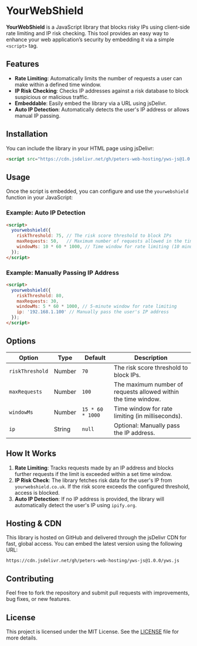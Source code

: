 # YourWebShield

**YourWebShield** is a JavaScript library that blocks risky IPs using client-side rate limiting and IP risk checking. This tool provides an easy way to enhance your web application’s security by embedding it via a simple `<script>` tag.

## Features

- **Rate Limiting**: Automatically limits the number of requests a user can make within a defined time window.
- **IP Risk Checking**: Checks IP addresses against a risk database to block suspicious or malicious traffic.
- **Embeddable**: Easily embed the library via a URL using jsDelivr.
- **Auto IP Detection**: Automatically detects the user's IP address or allows manual IP passing.

## Installation

You can include the library in your HTML page using jsDelivr:

```html
<script src="https://cdn.jsdelivr.net/gh/peters-web-hosting/yws-js@1.0.0/yws.js"></script>
```

## Usage

Once the script is embedded, you can configure and use the `yourwebshield` function in your JavaScript:

### Example: Auto IP Detection
```html
<script>
  yourwebshield({
    riskThreshold: 75, // The risk score threshold to block IPs
    maxRequests: 50,   // Maximum number of requests allowed in the time window
    windowMs: 10 * 60 * 1000, // Time window for rate limiting (10 minutes)
  });
</script>
```

### Example: Manually Passing IP Address
```html
<script>
  yourwebshield({
    riskThreshold: 80,
    maxRequests: 30,
    windowMs: 5 * 60 * 1000, // 5-minute window for rate limiting
    ip: '192.168.1.100' // Manually pass the user's IP address
  });
</script>
```

## Options

| Option          | Type     | Default               | Description                                                      |
|-----------------|----------|-----------------------|------------------------------------------------------------------|
| `riskThreshold`  | Number   | `70`                  | The risk score threshold to block IPs.                           |
| `maxRequests`    | Number   | `100`                 | The maximum number of requests allowed within the time window.    |
| `windowMs`       | Number   | `15 * 60 * 1000`      | Time window for rate limiting (in milliseconds).                 |
| `ip`             | String   | `null`                | Optional: Manually pass the IP address.                          |

## How It Works

1. **Rate Limiting**: Tracks requests made by an IP address and blocks further requests if the limit is exceeded within a set time window.
2. **IP Risk Check**: The library fetches risk data for the user's IP from `yourwebshield.co.uk`. If the risk score exceeds the configured threshold, access is blocked.
3. **Auto IP Detection**: If no IP address is provided, the library will automatically detect the user's IP using `ipify.org`.

## Hosting & CDN

This library is hosted on GitHub and delivered through the jsDelivr CDN for fast, global access. You can embed the latest version using the following URL:

```
https://cdn.jsdelivr.net/gh/peters-web-hosting/yws-js@1.0.0/yws.js
```

## Contributing

Feel free to fork the repository and submit pull requests with improvements, bug fixes, or new features.

## License

This project is licensed under the MIT License. See the [LICENSE](LICENSE) file for more details.
